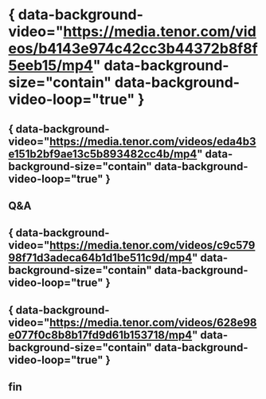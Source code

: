 # { data-background-video="https://media.tenor.com/videos/b4143e974c42cc3b44372b8f8f5eeb15/mp4" data-background-size="contain" data-background-video-loop="true" }

## { data-background-video="https://media.tenor.com/videos/eda4b3e151b2bf9ae13c5b893482cc4b/mp4" data-background-size="contain" data-background-video-loop="true" }

## Q&A

## { data-background-video="https://media.tenor.com/videos/c9c57998f71d3adeca64b1d1be511c9d/mp4" data-background-size="contain" data-background-video-loop="true" }

## { data-background-video="https://media.tenor.com/videos/628e98e077f0c8b8b17fd9d61b153718/mp4" data-background-size="contain" data-background-video-loop="true" }

## fin
